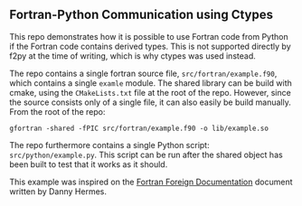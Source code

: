 Fortran-Python Communication using Ctypes
-----------------------------------------

This repo demonstrates how it is possible to use Fortran code from Python if the Fortran code contains derived types.
This is not supported directly by f2py at the time of writing, which is why ctypes was used instead.

The repo contains a single fortran source file, `src/fortran/example.f90`, which contains a single `examle` module.
The shared library can be build with cmake, using the `CMakeLists.txt` file at the root of the repo. However, since the
source consists only of a single file, it can also easily be build manually. From the root of the repo:

```
gfortran -shared -fPIC src/fortran/example.f90 -o lib/example.so
```

The repo furthermore contains a single Python script: `src/python/example.py`. This script can be run after the shared
object has been built to test that it works as it should.

This example was inspired on the 
[Fortran Foreign Documentation](https://media.readthedocs.org/pdf/foreign-fortran/latest/foreign-fortran.pdf) 
document written by Danny Hermes.